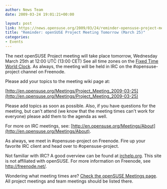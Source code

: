 ```yaml
---
author: News Team
date: 2009-03-24 19:01:21+00:00

layout: post
link: https://news.opensuse.org/2009/03/24/reminder-opensuse-project-meeting-tomorrow-march-25/
title: "Reminder: openSUSE Project Meeting Tomorrow (March 25)"
categories:
- Events
---
```

The next openSUSE Project meeting will take place tomorrow, Wednesday March 25th at 12:00 UTC (13:00 CET) See all time zones on the [Fixed Time World Clock](http://tinyurl.com/c7yfpq). As always, the meeting will be held in IRC on the #opensuse-project channel on Freenode.

Please add your topics to the meeting wiki page at:

[http://en.opensuse.org/Meetings/Project_Meeting_2009-03-25](http://en.opensuse.org/Meetings/Project_Meeting_2009-03-25)

Please add topics as soon as possible. Also, if you have questions for the meeting, but can't attend (we know that the meeting times can't work for everyone) please add them to the agenda as well.

For more on IRC meetings, see: [http://en.opensuse.org/Meetings/About](http://en.opensuse.org/Meetings/About).

As always, we meet in #opensuse-project on Freenode. Fire up your favorite IRC client and head over to #opensuse-project.

Not familiar with IRC? A good overview can be found at [irchelp.org](http://www.irchelp.org/). This site is not affiliated with openSUSE. For more information on Freenode, see http://freenode.net/.

Wondering what meeting times are? [Check the openSUSE Meetings page](http://en.opensuse.org/Meetings). All project meetings and team meetings should be listed there.		
